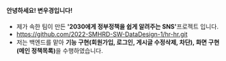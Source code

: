 #### 안녕하세요! 변우경입니다!
- 제가 속한 팀이 만든 <b>'2030에게 정부정책을 쉽게 알려주는 SNS'</b>프로젝트 입니다.
- <a>https://github.com/2022-SMHRD-SW-DataDesign-1/hr-hr.git</a>  <br>
- 저는 백엔드를 맡아 <b>기능 구현(회원가입, 로그인, 게시글 수정삭제, 차단), 화면 구현(메인 정책목록)</b>을 수행하였습니다.
